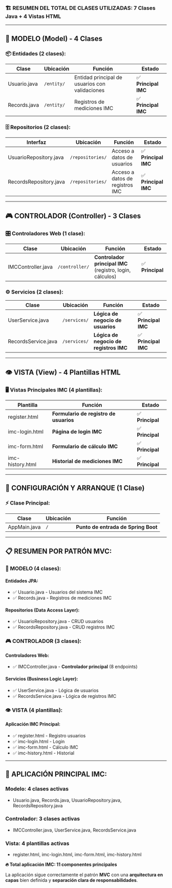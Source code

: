 
### 🏗️ **RESUMEN DEL TOTAL DE CLASES UTILIZADAS: 7 Clases Java + 4 Vistas HTML**

---

## 🎯 **MODELO (Model) - 4 Clases**

### **📦 Entidades (2 clases):**
| Clase | Ubicación | Función | Estado |
|-------|-----------|---------|--------|
| Usuario.java | `/entity/` | Entidad principal de usuarios con validaciones | ✅ **Principal IMC** |
| Records.java | `/entity/` | Registros de mediciones IMC | ✅ **Principal IMC** |

### **🗄️ Repositorios (2 clases):**
| Interfaz | Ubicación | Función | Estado |
|----------|-----------|---------|--------|
| UsuarioRepository.java | `/repositories/` | Acceso a datos de usuarios | ✅ **Principal IMC** |
| RecordsRepository.java | `/repositories/` | Acceso a datos de registros IMC | ✅ **Principal IMC** |

---

## 🎮 **CONTROLADOR (Controller) - 3 Clases**

### **🎛️ Controladores Web (1 clase):**
| Clase | Ubicación | Función | Estado |
|-------|-----------|---------|--------|
| IMCController.java | `/controller/` | **Controlador principal IMC** (registro, login, cálculos) | ✅ **Principal** |

### **⚙️ Servicios (2 clases):**
| Clase | Ubicación | Función | Estado |
|-------|-----------|---------|--------|
| UserService.java | `/services/` | **Lógica de negocio de usuarios** | ✅ **Principal IMC** |
| RecordsService.java | `/services/` | **Lógica de negocio de registros IMC** | ✅ **Principal IMC** |

---

## 👁️ **VISTA (View) - 4 Plantillas HTML**

### **🖥️ Vistas Principales IMC (4 plantillas):**
| Plantilla | Función | Estado |
|-----------|---------|--------|
| register.html | **Formulario de registro de usuarios** | ✅ **Principal** |
| imc-login.html | **Página de login IMC** | ✅ **Principal** |
| imc-form.html | **Formulario de cálculo IMC** | ✅ **Principal** |
| imc-history.html | **Historial de mediciones IMC** | ✅ **Principal** |

---

## 🔧 **CONFIGURACIÓN Y ARRANQUE (1 Clase)**

### **⚡ Clase Principal:**
| Clase | Ubicación | Función |
|-------|-----------|---------|
| AppMain.java | `/` | **Punto de entrada de Spring Boot** |

---

## 📋 **RESUMEN POR PATRÓN MVC:**

### **🎯 MODELO (4 clases):**
#### **Entidades JPA:**
- ✅ Usuario.java - Usuarios del sistema IMC
- ✅ Records.java - Registros de mediciones IMC  

#### **Repositorios (Data Access Layer):**
- ✅ UsuarioRepository.java - CRUD usuarios
- ✅ RecordsRepository.java - CRUD registros IMC

### **🎮 CONTROLADOR (3 clases):**
#### **Controladores Web:**
- ✅ IMCController.java - **Controlador principal** (8 endpoints)

#### **Servicios (Business Logic Layer):**
- ✅ UserService.java - Lógica de usuarios
- ✅ RecordsService.java - Lógica de registros IMC

### **👁️ VISTA (4 plantillas):**
#### **Aplicación IMC Principal:**
- ✅ register.html - Registro usuarios
- ✅ imc-login.html - Login
- ✅ imc-form.html - Cálculo IMC
- ✅ imc-history.html - Historial

---

## 🎯 **APLICACIÓN PRINCIPAL IMC:**

### **Modelo:** 4 clases activas
- Usuario.java, Records.java, UsuarioRepository.java, RecordsRepository.java

### **Controlador:** 3 clases activas  
- IMCController.java, UserService.java, RecordsService.java

### **Vista:** 4 plantillas activas
- register.html, imc-login.html, imc-form.html, imc-history.html

**🔥 Total aplicación IMC: 11 componentes principales**

La aplicación sigue correctamente el patrón **MVC** con una **arquitectura en capas** bien definida y **separación clara de responsabilidades**.
